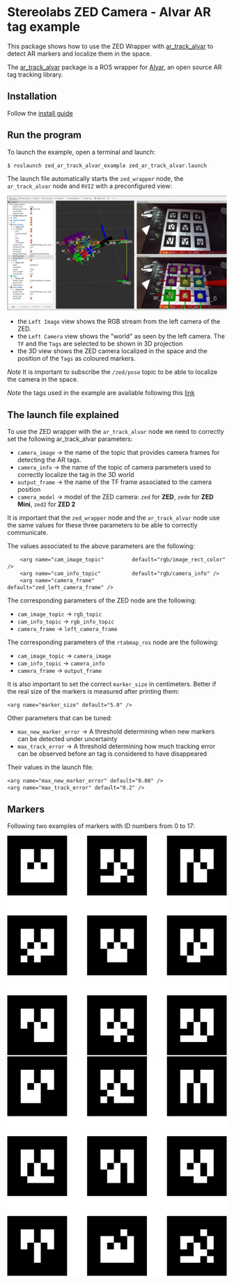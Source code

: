 # Stereolabs ZED Camera - Alvar AR tag example

This package shows how to use the ZED Wrapper with [ar_track_alvar](http://wiki.ros.org/ar_track_alvar) to detect AR markers and localize them in the space.

The [ar_track_alvar](http://wiki.ros.org/ar_track_alvar) package is a ROS wrapper for [Alvar](http://virtual.vtt.fi/virtual/proj2/multimedia/index.html), an open source AR tag tracking library.

## Installation

Follow the [install guide](https://github.com/stereolabs/zed-ros-tutorials/tree/master/README.md)

## Run the program

To launch the example, open a terminal and launch:

    $ roslaunch zed_ar_track_alvar_example zed_ar_track_alvar.launch

The launch file automatically starts the `zed_wrapper` node, the `ar_track_alvar` node and `RVIZ` with a preconfigured view:

![Example of indoor 3D mapping](images/ar_track_alvar.png)

* the `Left Image` view shows the RGB stream from the left camera of the ZED.
* the `Left Camera` view shows the "world" as seen by the left camera. The `TF` and the `Tags` are selected to be shown in 3D projection
* the 3D view shows the ZED camera localized in the space and the position of the `Tags` as coloured markers.

*Note* It is important to subscribe the `/zed/pose` topic to be able to localize the camera in the space.

*Note* the tags used in the example are available following this [link](images/markers0to8.png)

## The launch file explained

To use the ZED wrapper with the `ar_track_alvar` node we need to correctly set the following ar_track_alvar parameters:

- `camera_image` -> the name of the topic that provides camera frames for detecting the AR tags.
- `camera_info` -> the name of the topic of camera parameters used to correctly localize the tag in the 3D world
- `output_frame` -> the name of the TF frame associated to the camera position
- `camera_model` -> model of the ZED camera: `zed` for **ZED**, `zedm` for **ZED Mini**, `zed2` for **ZED 2**

It is important that the `zed_wrapper` node and the `ar_track_alvar` node use the same values for these three parameters to be able to correctly communicate.

The values associated to the above parameters are the following:

```
    <arg name="cam_image_topic"         default="rgb/image_rect_color" />
    <arg name="cam_info_topic"       	default="rgb/camera_info" />
    <arg name="camera_frame"            default="zed_left_camera_frame" />
```

The corresponding parameters of the ZED node are the following:

- `cam_image_topic` -> `rgb_topic`
- `cam_info_topic` -> `rgb_info_topic`
- `camera_frame` -> `left_camera_frame`

The corresponding parameters of the `rtabmap_ros` node are the following:

- `cam_image_topic` -> `camera_image`
- `cam_info_topic` -> `camera_info`
- `camera_frame` -> `output_frame`

It is also important to set the correct `marker_size` in centimeters. Better if the real size of the markers is measured after printing them:

    <arg name="marker_size" default="5.0" />
    
Other parameters that can be tuned:           
* `max_new_marker_error` -> A threshold determining when new markers can be detected under uncertainty
* `max_track_error` -> A threshold determining how much tracking error can be observed before an tag is considered to have disappeared

Their values in the launch file:

    <arg name="max_new_marker_error" default="0.08" />   
    <arg name="max_track_error" default="0.2" />

## Markers

Following two examples of markers with ID numbers from 0 to 17:

![Markers 0-8](images/markers0to8.png)
![Markers 9-17](images/markers9to17.png)






